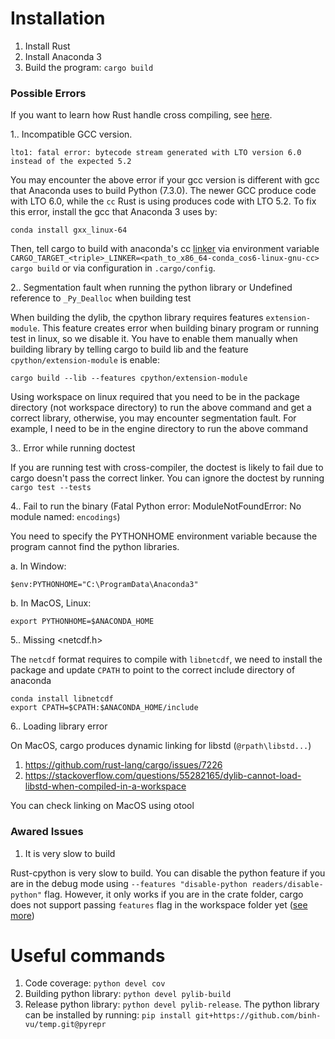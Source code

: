 # Installation

1. Install Rust
2. Install Anaconda 3
3. Build the program: `cargo build`

### Possible Errors

If you want to learn how Rust handle cross compiling, see [here](https://github.com/japaric/rust-cross).

1.. Incompatible GCC version.

```.env
lto1: fatal error: bytecode stream generated with LTO version 6.0 instead of the expected 5.2
```
 
You may encounter the above error if your gcc version is different with gcc that Anaconda uses to build Python (7.3.0). The newer GCC produce code with LTO 6.0, while the `cc` Rust is using produces code with LTO 5.2. To fix this error, install the gcc that Anaconda 3 uses by:

    conda install gxx_linux-64

Then, tell cargo to build with anaconda's cc [linker](https://users.rust-lang.org/t/compiling-rust-package-using-cc-linker-from-a-custom-location/15795) via environment variable `CARGO_TARGET_<triple>_LINKER=<path_to_x86_64-conda_cos6-linux-gnu-cc> cargo build` or via configuration in `.cargo/config`.

2.. Segmentation fault when running the python library or Undefined reference to `_Py_Dealloc` when building test

When building the dylib, the cpython library requires features `extension-module`. This feature creates error when building binary program or running test in linux, so we disable it. You have to enable them manually when building library by telling cargo to build lib and the feature `cpython/extension-module` is enable:

    cargo build --lib --features cpython/extension-module 
 
Using workspace on linux required that you need to be in the package directory (not workspace directory) to run the above command
and get a correct library, otherwise, you may encounter segmentation fault. For example, I need to be in the
engine directory to run the above command  

3.. Error while running doctest

If you are running test with cross-compiler, the doctest is likely to fail due to cargo doesn't pass the correct linker. You can ignore the doctest by running `cargo test --tests`

4.. Fail to run the binary (Fatal Python error: ModuleNotFoundError: No module named: `encodings`)

You need to specify the PYTHONHOME environment variable because the program cannot find the python libraries. 

a. In Window:

    $env:PYTHONHOME="C:\ProgramData\Anaconda3"
    
b. In MacOS, Linux:
    
    export PYTHONHOME=$ANACONDA_HOME
    
5.. Missing <netcdf.h>

The `netcdf` format requires to compile with `libnetcdf`, we need to install the package and update `CPATH` to point to the correct include directory of anaconda

    conda install libnetcdf
    export CPATH=$CPATH:$ANACONDA_HOME/include

6.. Loading library error

On MacOS, cargo produces dynamic linking for libstd (`@rpath\libstd...`)

1. https://github.com/rust-lang/cargo/issues/7226
2. https://stackoverflow.com/questions/55282165/dylib-cannot-load-libstd-when-compiled-in-a-workspace

You can check linking on MacOS using otool 

### Awared Issues

1. It is very slow to build

Rust-cpython is very slow to build. You can disable the python feature if you are in the debug mode using `--features "disable-python readers/disable-python"` flag.
However, it only works if you are in the crate folder, cargo does not support passing `features` flag in the workspace folder yet ([see more](https://github.com/rust-lang/cargo/issues/5015))


# Useful commands

1. Code coverage: `python devel cov`
2. Building python library: `python devel pylib-build`
3. Release python library: `python devel pylib-release`. The python library can be installed by running: `pip install git+https://github.com/binh-vu/temp.git@pyrepr`

